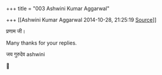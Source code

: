 +++
title = "003 Ashwini Kumar Aggarwal"

+++
[[Ashwini Kumar Aggarwal	2014-10-28, 21:25:19 [Source](https://groups.google.com/g/samskrita/c/499rkX0kHiw)]]



प्रणाम जी।

Many thanks for your replies.

  

जय गुरुदेव ashwini



